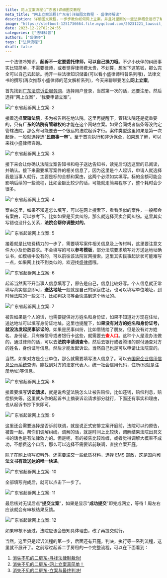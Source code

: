 ```yaml
---
title: 网上立案流程(广东省)详细图文教程
meta_title: "网上立案流程(广东省)详细图文教程 - 盛律师解读"
description: 详细图文教程，一步步教你如何网上立案，并且对里面的一些法律概念进行了解释，帮助普通个人也能快速跟着学会立案。强调了一些注意事项，比如起诉书的撰写，被告身份信息的获取等。
image: "https://slefboot-1251736664.file.myqcloud.com/20231221_lawsuit_step_1.png/webp"
date: 2023-12-22T02:24:55
categories: ["法律科普"]
authors: ["盛律师"]
tags: ["法律流程"]
draft: false
---
```


一个法律冷知识，**起诉不一定要委托律师，可以自己操刀哦**。不少小伙伴的纠纷事实比较简单，不需要律师，或者觉得律师费太贵，不划算，想省下这笔钱，那么完全可以自己去起诉。抛开一些法律知识储备(可以看小盛律师科普系列哦)，法律文书的撰写(再次推荐小盛律师的范文解析系列)，今天来聊聊要怎么**网上立案**。

首先找到[广东法院诉讼服务网](https://ssfw.gdcourts.gov.cn/web/home)，选择用户登录，当然第一次的话，还要注册。然后选择“网上立案”，“我要申请立案”。

![广东省起诉网上立案: 2](https://slefboot-1251736664.file.myqcloud.com/20231221_lawsuit_step_2.png)

接着选择**管辖法院**，多为被告所在地法院。这里再提醒下，管辖法院还是挺重要的，只有**广东的法院有管辖权**的才能在这个网站立案。如果合同或者借条等没约定管辖法院，那么有可能要去一个很远的法院起诉才行。案件类型这里如果是第一次起诉，一般就选择选“**民商事一审**”。至于首次执行和非诉保全，如果想了解，可以来找小盛律师咨询。

![广东省起诉网上立案: 3](https://slefboot-1251736664.file.myqcloud.com/20231221_lawsuit_step_3.png)

接下来会让你确认法院立案告知书和电子送达告知书，读完后勾选这里的已阅读，并确认。接下来需要填写案件的相关信息了，因为这里是个人起诉，申请人就选择我是当事人就行，主要是标的金额和案由，这两个必须如实填写。标的金额可能会影响后续的一些流程，比如金额比较少的话，可能就走简易程序了，整个耗时会少很多。

![广东省起诉网上立案: 4](https://slefboot-1251736664.file.myqcloud.com/20231221_lawsuit_step_4.png)

案由这里，如果不知道怎么填写，可以在网上搜索下，看看类似的案件，一般都会有案由，可以参考下。比如如果是买卖纠纷，那么就选择买卖合同纠纷。这里其实写错也没什么关系，**法院会帮你调整对的**。

![广东省起诉网上立案: 5](https://slefboot-1251736664.file.myqcloud.com/20231221_lawsuit_step_5.png)

接着就是比较费精力的一步了，需要填写案件相关信息及上传材料，这里要注意文件大小及份数要求。不会填写的可以**参考模板**，部分法院要求填写对方送达地址确认书，如模板中没有的，可以前往该法院官网搜索。这里其实民事起诉状可能难写一点，如果网上找不到类似的，欢迎找[盛律师](https://shenglvshi.cn/contact)哦。

![广东省起诉网上立案: 6](https://slefboot-1251736664.file.myqcloud.com/20231221_lawsuit_step_6.png)

起诉当然离不开当事人信息填写了，原告是自己，信息比较好写。个人信息就正常填写真实信息即可，**送达地址**一般就是自己的家庭住址，也可以填写单位地址，到时候法院的一些文书，比如判决书等会快递到这个地址的。

![广东省起诉网上立案: 7](https://slefboot-1251736664.file.myqcloud.com/20231221_lawsuit_step_7.png)

被告如果是个人的话，也需要提供对方姓名和身份证，如果不知道对方现在住址，送达地址可以填写身份证地址。这里也提醒下，如**果没有对方的姓名和身份证号，就没法发起民事诉讼的**。如果是民事纠纷，比如借钱给了朋友，但是没有对方姓名、身份证，只有微信号或者银行卡这些，就需要去<span style='color:red'>**查人口**</span>。这种个人是没办法做的，通过律师的话，可以去**法院申请调查令**，然后去银行或者腾讯的财付通查对方的姓名，身份证号信息，然后才能发起诉讼。当然自己也是可以申请让法院查的。

当然，如果对方是企业单位，那么就需要填写法人信息了。可以去[国家企业信用信息公示系统](https://gsxt.amr.gd.gov.cn/#/index)查询，能找到对方的法定代表人，统一社会信用代码，住所(也就是注册地址)等信息。

![广东省起诉网上立案: 8](https://slefboot-1251736664.file.myqcloud.com/20231221_lawsuit_step_8.png)

接着要填写**诉讼请求**，就是说希望法院怎么让被告赔偿，比如还钱，赔偿利息，赔偿损失等。这里就从你的起诉书上摘录诉讼请求部分就行，下面还有事实和理由，也从起诉书抄下来即可。

![广东省起诉网上立案: 9](https://slefboot-1251736664.file.myqcloud.com/20231221_lawsuit_step_9.png)

这里还会需要选择是否诉前联调，就是说正式安排立案开庭前，法院可以约原告，被告一起，帮你们调解纠纷。调解的话，就是时间上比较快，调解结果法院出具文书的话也是有法律效力的。但是呢，有的被告比较难缠，或者觉得调解大概率不成功，不想费这个口舌，那么可以选择不需要诉前联调，直接立案开庭。

除了在网上填写资料外，还需要递交一些纸质材料，选择 EMS 邮政，这是国内**司法文书有效送达的唯一快递**。

![广东省起诉网上立案: 10](https://slefboot-1251736664.file.myqcloud.com/20231221_lawsuit_step_10.png)

全部填写完成后，就可以点击下一步了。

![广东省起诉网上立案: 11](https://slefboot-1251736664.file.myqcloud.com/20231221_lawsuit_step_11.png)

最后核对无误后点“**提交立案**”，如果是显示“**成功提交**”即完成网立，等待 1 周左右应该就会有审核结果反馈。

![广东省起诉网上立案: 12](https://slefboot-1251736664.file.myqcloud.com/20231221_lawsuit_step_12.png)

如果审核不通过，法院应该会告知具体理由，改了再提交就行。

当然，这里只是起诉流程的第一步，后面还有开庭，判决，执行等一系列流程，这里就不展开了。之前写过起诉二手房租的一个完整流程，可以在下面看到：

1. [消失不见的二房东-寻找法律制裁你!](https://selfboot.cn/2019/10/01/self_rent_pre/)
2. [消失不见的二房东-网上立案真简单！](https://selfboot.cn/2019/11/01/self_rent_do/)
3. [消失不见的二房东-立案与最终判决!](https://selfboot.cn/2019/11/02/self-rent-done/)
